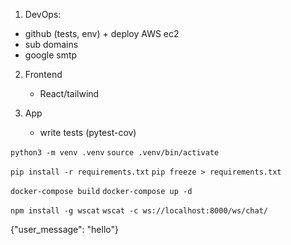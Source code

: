 
1. DevOps:
 - github (tests, env) + deploy AWS ec2
 - sub domains
 - google smtp

2. Frontend 
   - React/tailwind
 
3. App
   - write tests (pytest-cov)



```python3 -m venv .venv```
```source .venv/bin/activate```

```pip install -r requirements.txt```
```pip freeze > requirements.txt```

```docker-compose build```
```docker-compose up -d```

```npm install -g wscat```
```wscat -c ws://localhost:8000/ws/chat/```



{"user_message": "hello"}



